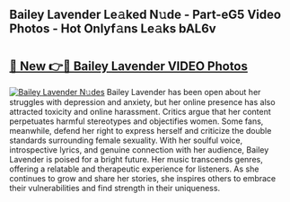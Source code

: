## Bailey Lavender Le𝚊ked N𝚞de - Part-eG5 Video Photos - Hot Onlyf𝚊ns Le𝚊ks bAL6v

# <h2><a href="http://ab87117.deff.icu/?id=Bailey+Lavender">🔗 New 👉🔴 Bailey Lavender VIDEO Photos</a></h2>

[![Bailey Lavender N𝚞des](https://i.imgur.com/rIISA9y.gif)](http://ab87117.deff.icu/?id=Bailey+Lavender)
Bailey Lavender has been open about her struggles with depression and anxiety, but her online presence has also attracted toxicity and online harassment. Critics argue that her content perpetuates harmful stereotypes and objectifies women. Some fans, meanwhile, defend her right to express herself and criticize the double standards surrounding female sexuality. With her soulful voice, introspective lyrics, and genuine connection with her audience, Bailey Lavender is poised for a bright future. Her music transcends genres, offering a relatable and therapeutic experience for listeners. As she continues to grow and share her stories, she inspires others to embrace their vulnerabilities and find strength in their uniqueness.
